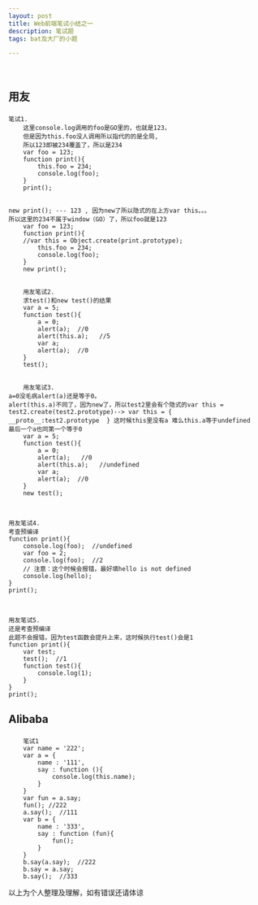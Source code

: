 ```yaml
---
layout: post
title: Web前端笔试小结之一
description: 笔试题
tags: bat及大厂的小题

---
```


﻿<h2><p>用友</p></h2>


	笔试1.
		这里console.log调用的foo是GO里的，也就是123，
		但是因为this.foo没人调用所以指代的的是全局,
		所以123即被234覆盖了，所以是234  
		var foo = 123;
		function print(){
			this.foo = 234;
			console.log(foo);
		}
		print();


	new print(); --- 123 , 因为new了所以隐式的在上方var this。。。
	所以这里的234不属于window（GO）了，所以foo就是123
		var foo = 123;
		function print(){
		//var this = Object.create(print.prototype);
			this.foo = 234;
			console.log(foo);
		}
		new print();


		用友笔试2.
		求test()和new test()的结果
		var a = 5;
		function test(){
			a = 0;
			alert(a);  //0
			alert(this.a);   //5
			var a;
			alert(a);  //0
		}
		test();


		用友笔试3.
	a=0没毛病alert(a)还是等于0。
	alert(this.a)不同了，因为new了，所以test2里会有个隐式的var this = test2.create(test2.prototype)--> var this = {  __proto__:test2.prototype  } 这时候this里没有a 难么this.a等于undefined
	最后一个a也同第一个等于0
		var a = 5;
		function test(){
			a = 0;
			alert(a);   //0
			alert(this.a);   //undefined
			var a;
			alert(a);  //0
		}
		new test();



	用友笔试4.
	考查预编译
	function print(){
		console.log(foo);  //undefined
		var foo = 2;
		console.log(foo);  //2
		// 注意：这个时候会报错，最好填hello is not defined
		console.log(hello);  
	}
	print();



	用友笔试5.
	还是考查预编译
	此题不会报错，因为test函数会提升上来，这时候执行test()会是1
	function print(){
		var test;
		test();  //1
		function test(){
			console.log(1);
		}
	}
	print();




<h2><p>Alibaba</p></h2>

		笔试1
		var name = '222';
		var a = {
			name : '111',
			say : function (){
				console.log(this.name);
			}
		}
		var fun = a.say;
		fun(); //222
		a.say();  //111
		var b = {
			name : '333',
			say : function (fun){
				fun();
			}
		}
		b.say(a.say);  //222
		b.say = a.say;  
		b.say();  //333


<p>以上为个人整理及理解，如有错误还请体谅</p>
